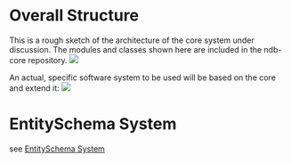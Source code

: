 # Overall Structure
This is a rough sketch of the architecture of the core system under discussion. The modules and classes shown here are included in the ndb-core repository.
![](https://github.com/NGO-DB/ndb-core/blob/master/doc/architecture_core.png)

An actual, specific software system to be used will be based on the core and extend it:
![](https://github.com/NGO-DB/ndb-core/blob/master/doc/architecture_concrete-project.png)

# EntitySchema System
see [EntitySchema System](https://github.com/NGO-DB/ndb-core/wiki/EntitySchema-System)
